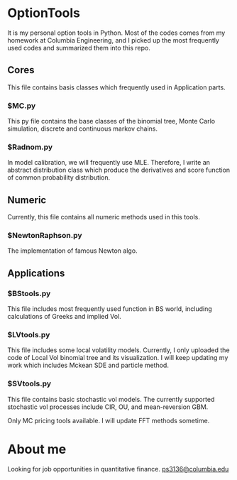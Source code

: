 # OptionTools
It is my personal option tools in Python. Most of the codes comes from my homework at Columbia 
Engineering, and I picked up the most frequently used codes and summarized them into this repo. 

## Cores
This file contains basis classes which frequently used in Application parts.
### $MC.py
This py file contains the base classes of the binomial tree, Monte Carlo simulation, discrete and 
continuous markov chains.
### $Radnom.py
In model calibration, we will frequently use MLE. Therefore, I write an abstract distribution class which
produce the derivatives and score function of common probability distribution.

## Numeric
Currently, this file contains all numeric methods used in this tools.

### $NewtonRaphson.py
The implementation of famous Newton algo.


## Applications
### $BStools.py
This file includes most frequently used function in BS world, including calculations of
Greeks and implied Vol. 

### $LVtools.py
This file includes some local volatility models. 
Currently, I only uploaded the code of Local Vol binomial tree and its visualization. 
I will keep updating my work which includes Mckean SDE and particle method. 

### $SVtools.py
This file contains basic stochastic vol models. The currently supported
 stochastic vol processes include CIR, OU, and mean-reversion GBM. 

Only MC pricing tools available. I will update FFT methods sometime. 

# About me
Looking for job opportunities in quantitative finance. 
ps3136@columbia.edu

